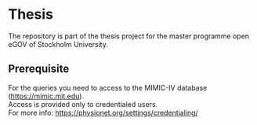 # Thesis

The repository is part of the thesis project for the master programme open eGOV of Stockholm University.

## Prerequisite

For the queries you need to access to the MIMIC-IV database (https://mimic.mit.edu).  
Access is provided only to credentialed users.  
For more info: https://physionet.org/settings/credentialing/  






